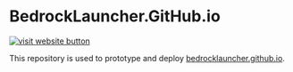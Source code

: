 # BedrockLauncher.GitHub.io 
[![visit website button](https://img.shields.io/badge/Visit%20Website-Bedrock%20Launcher%20Website-brightgreen?style=for-the-badge&logo=github)](https://bedrocklauncher.github.io)

This repository is used to prototype and deploy [bedrocklauncher.github.io](https://bedrocklauncher.github.io).